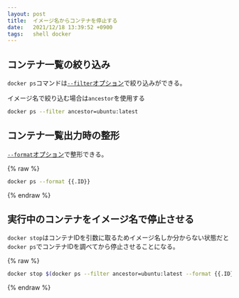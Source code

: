 ```yaml
---
layout: post
title:  イメージ名からコンテナを停止する
date:   2021/12/18 13:39:52 +0900
tags:   shell docker
---
```


## コンテナ一覧の絞り込み

`docker ps`コマンドは[`--filter`オプション](https://docs.docker.jp/engine/reference/commandline/ps.html#ps-filtering)で絞り込みができる。

イメージ名で絞り込む場合は`ancestor`を使用する

```sh
docker ps --filter ancestor=ubuntu:latest
```

## コンテナ一覧出力時の整形

[`--format`オプション](https://docs.docker.jp/engine/reference/commandline/ps.html#ps-formatting)で整形できる。

{% raw %}

```sh
docker ps --format {{.ID}}
```

{% endraw %}

## 実行中のコンテナをイメージ名で停止させる

`docker stop`はコンテナIDを引数に取るためイメージ名しか分からない状態だと`docker ps`でコンテナIDを調べてから停止させることになる。

{% raw %}

```sh
docker stop $(docker ps --filter ancestor=ubuntu:latest --format {{.ID}})
```

{% endraw %}
